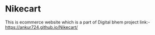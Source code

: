 # Nikecart
This is ecommerce website which is a part of Digital bhem project
link:-https://ankur724.github.io/Nikecart/

